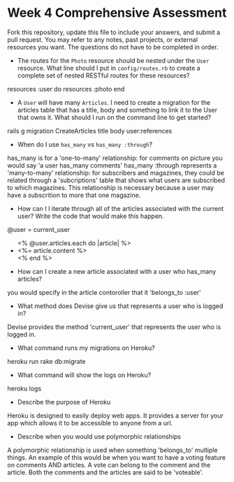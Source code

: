 # Week 4 Comprehensive Assessment

Fork this repository, update this file to include your answers, and submit a pull request. You may refer to any notes, past projects, or external resources you want. The questions do not have to be completed in order.

* The routes for the `Photo` resource should be nested under the `User` resource. What line should I put in `config/routes.rb` to create a complete set of nested RESTful routes for these resources?

resources :user do
  resources :photo
end

* A `User` will have many `Articles`. I need to create a migration for the articles table that has a title, body and something to link it to the User that owns it. What should I run on the command line to get started?

rails g migration CreateArticles title body user:references

* When do I use `has_many` vs `has_many :through`?

has_many is for a 'one-to-many' relationship: for comments on picture you would say 'a user has_many comments'
has_many :through represents a 'many-to-many' relationship: for subscribers and magazines, they could be related through a 'subcriptions' table that shows what users are subscribed to which magazines. This relationship is necessary because a user may have a subscrition to more that one magazine.

* How can I I iterate through all of the articles associated with the current user? Write the code that would make this happen.

@user = current_user

<ul>
  <% @user.articles.each do |article| %>
    <li><%= article.content %></li>
  <% end %>
</ul>

* How can I create a new article associated with a user who has_many articles?

you would specify in the article contoroller that it 'belongs_to :user'

* What method does Devise give us that represents a user who is logged in?

Devise provides the method 'current_user' that represents the user who is logged in.

* What command runs my migrations on Heroku?

heroku run rake db:migrate

* What command will show the logs on Heroku?

heroku logs

* Describe the purpose of Heroku

Heroku is designed to easily deploy web apps. It provides a server for your app which allows it to be accessible to anyone from a url.

* Describe when you would use polymorphic relationships

A polymorphic relationship is used when something 'belongs_to' multiple things. An example of this would be when you want to have a voting feature on comments AND articles. A vote can belong to the comment and the article. Both the comments and the articles are said to be 'voteable'.

